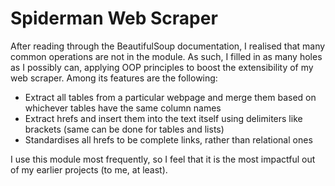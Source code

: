 # Spiderman Web Scraper

After reading through the BeautifulSoup documentation, I realised that many common operations are not in the module. As such, I filled in as many holes as I possibly can, applying OOP principles to boost the extensibility of my web scraper. Among its features are the following:

- Extract all tables from a particular webpage and merge them based on whichever tables have the same column names
- Extract hrefs and insert them into the text itself using delimiters like brackets (same can be done for tables and lists)
- Standardises all hrefs to be complete links, rather than relational ones

I use this module most frequently, so I feel that it is the most impactful out of my earlier projects (to me, at least).
